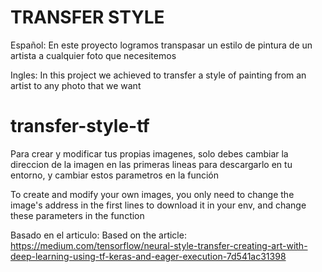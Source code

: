 # TRANSFER STYLE
Español:
En este proyecto logramos transpasar un estilo de pintura de un artista a cualquier foto que necesitemos 

Ingles:
In this project we achieved to transfer a style of painting from an artist to any photo that we want


# transfer-style-tf
Para crear y modificar tus propias imagenes, solo debes cambiar la direccion de la imagen en las primeras
lineas para descargarlo en tu entorno, y cambiar estos parametros en la función

To create and modify your own images, you only need to change the image's address in the first
lines to download it in your env, and change these parameters in the function


Basado en el articulo:
Based on the article:
https://medium.com/tensorflow/neural-style-transfer-creating-art-with-deep-learning-using-tf-keras-and-eager-execution-7d541ac31398
